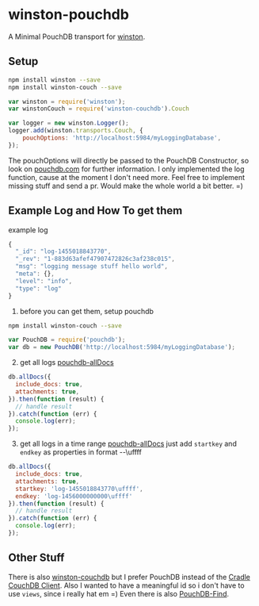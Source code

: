 winston-pouchdb
===============

A Minimal PouchDB transport for [winston](https://github.com/winstonjs/winston).

## Setup

```bash
npm install winston --save
npm install winston-couch --save
```

```js
var winston = require('winston');
var winstonCouch = require('winston-couchdb').Couch

var logger = new winston.Logger();
logger.add(winston.transports.Couch, {
    pouchOptions: 'http://localhost:5984/myLoggingDatabase',
});
```

The pouchOptions will directly be passed to the PouchDB Constructor, so look on [pouchdb.com](http://pouchdb.com/api.html#create_database) for further information.
I only implemented the log function, cause at the moment I don't need more. Feel free to implement missing stuff and send a pr. Would make the whole world a bit better. =)

## Example Log and How To get them
example log
```js
{
  "_id": "log-1455018843770",
  "_rev": "1-883d63afef47907472826c3af238c015",
  "msg": "logging message stuff hello world",
  "meta": {},
  "level": "info",
  "type": "log"
}
```

1. before you can get them, setup pouchdb
```bash
npm install winston-couch --save
```

```js
var PouchDB = require('pouchdb');
var db = new PouchDB('http://localhost:5984/myLoggingDatabase');
```

2. get all logs [pouchdb-allDocs](http://pouchdb.com/api.html#batch_fetch)
```js
db.allDocs({
  include_docs: true,
  attachments: true,
}).then(function (result) {
  // handle result
}).catch(function (err) {
  console.log(err);
});
```

3. get all logs in a time range [pouchdb-allDocs](http://pouchdb.com/api.html#batch_fetch)
just add `startkey` and `endkey` as properties in format <log>-<timestampInMilliseconds>-\uffff
```js
db.allDocs({
  include_docs: true,
  attachments: true,
  startkey: 'log-1455018843770\uffff',
  endkey: 'log-1456000000000\uffff'
}).then(function (result) {
  // handle result
}).catch(function (err) {
  console.log(err);
});
```

## Other Stuff
There is also [winston-couchdb](https://github.com/winstonjs/winston-couchdb) but I prefer PouchDB instead of the [Cradle CouchDB Client](https://github.com/flatiron/cradle). 
Also I wanted to have a meaningful id so i don't have to use `views`, since i really hat em =) Even there is also [PouchDB-Find](https://github.com/nolanlawson/pouchdb-find).